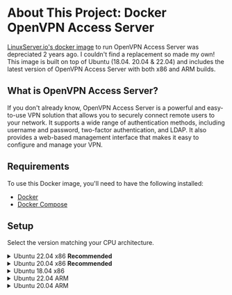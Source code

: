 # About This Project: Docker OpenVPN Access Server

[LinuxServer.io's docker image](https://hub.docker.com/r/linuxserver/openvpn-as) to run OpenVPN Access Server was depreciated 2 years ago. I couldn't find a replacement so made my own! This image is built on top of Ubuntu (18.04. 20.04 & 22.04) and includes the latest version of OpenVPN Access Server with both x86 and ARM builds.

## What is OpenVPN Access Server?

If you don't already know, OpenVPN Access Server is a powerful and easy-to-use VPN solution that allows you to securely connect remote users to your network. It supports a wide range of authentication methods, including username and password, two-factor authentication, and LDAP. It also provides a web-based management interface that makes it easy to configure and manage your VPN.

## Requirements

To use this Docker image, you'll need to have the following installed:

- [Docker](https://docs.docker.com/get-docker/)
- [Docker Compose](https://docs.docker.com/compose/install)

## Setup

Select the version matching your CPU architecture.

<details>
  <summary>Ubuntu 22.04 x86 <b>Recommended</b> </summary>

```bash
git clone -b ubuntu22.04-x86 https://github.com/TeaRex-coder/docker-openvpn-access-server.git
cd ovpnas-docker
```

Follow instructions [here](https://github.com/TeaRex-coder/docker-openvpn-access-server/tree/ubuntu22.04-x86)

</details>

<details>
  <summary>Ubuntu 20.04 x86 <b>Recommended</b> </summary>

```bash
git clone -b ubuntu20.04-x86 https://github.com/TeaRex-coder/docker-openvpn-access-server.git
cd ovpnas-docker
```

Follow instructions [here](https://github.com/TeaRex-coder/docker-openvpn-access-server/tree/ubuntu20.04-x86)

</details>

<details>
  <summary>Ubuntu 18.04 x86</summary>

```bash
git clone -b ubuntu18.04-x86 https://github.com/TeaRex-coder/docker-openvpn-access-server.git
cd ovpnas-docker
```

Follow instructions [here](https://github.com/TeaRex-coder/docker-openvpn-access-server/tree/ubuntu18.04-x86)

</details>

<details>
  <summary>Ubuntu 22.04 ARM</summary>

```bash
git clone -b ubuntu22.04-arm https://github.com/TeaRex-coder/docker-openvpn-access-server.git
cd ovpnas-docker
```

Follow instructions [here](https://github.com/TeaRex-coder/docker-openvpn-access-server/tree/ubuntu22.04-arm)

</details>

<details>
  <summary>Ubuntu 20.04 ARM</summary>

```bash
git clone -b ubuntu20.04-arm https://github.com/TeaRex-coder/docker-openvpn-access-server.git
cd ovpnas-docker
```

Follow instructions [here](https://github.com/TeaRex-coder/docker-openvpn-access-server/tree/ubuntu20.04-arm)

</details>
